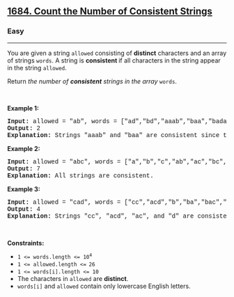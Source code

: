<h2><a href="https://leetcode.com/problems/count-the-number-of-consistent-strings/">1684. Count the Number of Consistent Strings</a></h2><h3>Easy</h3><hr><div><p>You are given a string <code style="font-family: monospace, Bangla865, sans-serif;">allowed</code> consisting of <strong>distinct</strong> characters and an array of strings <code style="font-family: monospace, Bangla865, sans-serif;">words</code>. A string is <strong>consistent </strong>if all characters in the string appear in the string <code style="font-family: monospace, Bangla865, sans-serif;">allowed</code>.</p>

<p>Return<em> the number of <strong>consistent</strong> strings in the array </em><code style="font-family: monospace, Bangla865, sans-serif;">words</code>.</p>

<p>&nbsp;</p>
<p><strong class="example">Example 1:</strong></p>

<pre style="font-family: SFMono-Regular, Consolas, &quot;Liberation Mono&quot;, Menlo, Courier, monospace, Bangla865, sans-serif;"><strong>Input:</strong> allowed = "ab", words = ["ad","bd","aaab","baa","badab"]
<strong>Output:</strong> 2
<strong>Explanation:</strong> Strings "aaab" and "baa" are consistent since they only contain characters 'a' and 'b'.
</pre>

<p><strong class="example">Example 2:</strong></p>

<pre style="font-family: SFMono-Regular, Consolas, &quot;Liberation Mono&quot;, Menlo, Courier, monospace, Bangla865, sans-serif;"><strong>Input:</strong> allowed = "abc", words = ["a","b","c","ab","ac","bc","abc"]
<strong>Output:</strong> 7
<strong>Explanation:</strong> All strings are consistent.
</pre>

<p><strong class="example">Example 3:</strong></p>

<pre style="font-family: SFMono-Regular, Consolas, &quot;Liberation Mono&quot;, Menlo, Courier, monospace, Bangla865, sans-serif;"><strong>Input:</strong> allowed = "cad", words = ["cc","acd","b","ba","bac","bad","ac","d"]
<strong>Output:</strong> 4
<strong>Explanation:</strong> Strings "cc", "acd", "ac", and "d" are consistent.
</pre>

<p>&nbsp;</p>
<p><strong>Constraints:</strong></p>

<ul>
	<li><code style="font-family: monospace, Bangla865, sans-serif;">1 &lt;= words.length &lt;= 10<sup>4</sup></code></li>
	<li><code style="font-family: monospace, Bangla865, sans-serif;">1 &lt;= allowed.length &lt;=<sup> </sup>26</code></li>
	<li><code style="font-family: monospace, Bangla865, sans-serif;">1 &lt;= words[i].length &lt;= 10</code></li>
	<li>The characters in <code style="font-family: monospace, Bangla865, sans-serif;">allowed</code> are <strong>distinct</strong>.</li>
	<li><code style="font-family: monospace, Bangla865, sans-serif;">words[i]</code> and <code style="font-family: monospace, Bangla865, sans-serif;">allowed</code> contain only lowercase English letters.</li>
</ul>
</div>